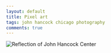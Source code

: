 ```yaml
---
layout: default
title: Pixel art
tags: john hancock chicago photography
comments: true
---
```


![Reflection of John Hancock Center](/assets/img/chicago-john-hancock-pixel-art.jpg)
